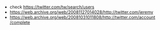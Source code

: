 - check https://twitter.com/tw/search/users
- https://web.archive.org/web/20081127014028/http://twitter.com/jeremy
- https://web.archive.org/web/20081031011808/http://twitter.com/account/complete
